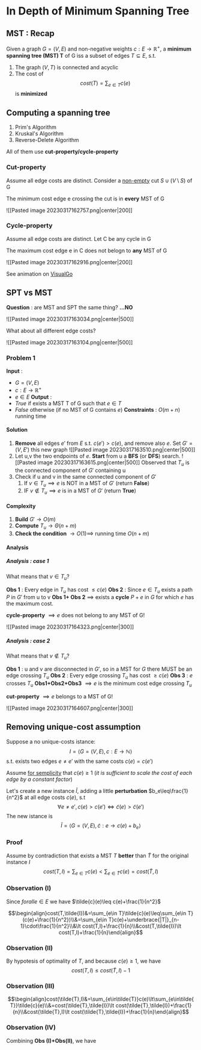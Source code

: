 # In Depth of Minimum Spanning Tree

## MST : Recap

Given a graph $G=(V,E)$ and non-negative weights $c:E\to\mathbb R^+$, a **minimum spanning tree (MST) T** of G iss a subset of edges $T\subseteq E$, s.t.
1. The graph $(V,T)$ is connected and acyclic
2. The cost of $$cost(T)=\sum_{e\in T}c(e)$$ is **minimized**

## Computing a spanning tree

1. Prim's Algorithm
2. Kruskal's Algorithm
3. Reverse-Delete Algorithm

All of them use **cut-property/cycle-property**

### Cut-property

Assume all edge costs are distinct. Consider a <u>non-empty</u> cut $S\cup(V\setminus S)$ of G

The minimum cost edge e crossing the cut is in **every** MST of G

![[Pasted image 20230317162757.png|center|200]]

### Cycle-property

Assume all edge costs are distinct. Let C be any cycle in G

The maximum cost edge e in C does not belogn to **any** MST of G

![[Pasted image 20230317162916.png|center|200]]

See animation on [VisualGo](https://visualgo.net/en6)

## SPT vs MST

**Question** : are MST and SPT the same thing? **...NO**

![[Pasted image 20230317163034.png|center|500]]

What about all different edge costs?

![[Pasted image 20230317163104.png|center|500]]

### Problem 1

**Input** :
- $G=(V,E)$
- $c:E\to\mathbb R^+$
- $e\in E$
**Output** : 
- _True_ if exists a MST T of G such that $e\in T$
- _False_ otherwise (if no MST of G contains $e$)
**Constraints** : $O(m+n)$ running time

#### Solution

1. **Remove** all edges $e'$ from $E$ s.t. $c(e')\gt c(e)$, and remove also $e$. Set $G'=(V,E')$ this new graph ![[Pasted image 20230317163510.png|center|500]]
2. Let u,v the two endpoints of $e$. **Start** from u a **BFS** (or **DFS**) search. ![[Pasted image 20230317163615.png|center|500]] Observed that $T_u$ is the connected component of $G'$ containing u
3. Check if u and v in the same connected component of $G'$
	1. If $v\in T_u\implies e$ is NOT in a MST of $G'$ (return **False**)
	2. IF $v\not\in T_u\implies e$ is in a MST of $G'$ (return **True**)

#### Complexity

1. **Build** $G'\to O(m)$
2. **Compute** $T_u\to\Theta(n+m)$
3. **Check the condition** $\to O(1)\implies$ running time $O(n+m)$

#### Analysis

##### Analysis : case 1

What means that $v\in T_u?$

**Obs 1** : Every edge in $T_u$ has cost $\leq c(e)$
**Obs 2** : Since $e\in T_u$ exists a path $P$ in $G'$ from u to v
**Obs 1+ Obs 2** $\implies$ exists a **cycle** $P+e$ in $G$ for which $e$ has the maximum cost.

**cycle-property** $\implies e$ does not belong to any MST of G!

![[Pasted image 20230317164323.png|center|300]]


##### Analysis : case 2

What means that $v\not\in T_u?$

**Obs 1** : u and v are disconnected in $G'$, so in a MST for $G$ there MUST be an edge crossing $T_u$
**Obs 2** : Every edge crossing $T_u$ has cost $\geq c(e)$
**Obs 3** : $e$ crosses $T_u$
**Obs1+Obs2+Obs3** $\implies e$ is the minimum cost edge crossing $T_u$

**cut-property** $\implies e$ belongs to a MST of G!

![[Pasted image 20230317164607.png|center|300]]

## Removing unique-cost assumption

Suppose a no unique-costs istance:
$$I=\langle G=(V,E),c:E\to\mathbb N\rangle$$
s.t. exists two edges $e\neq e'$ with the same costs $c(e)=c(e')$

Assume <u>for semplicity</u> that $c(e)\geq1$ (_it is sufficient to scale the cost of each edge by a constant factor_)

Let's create a new instance $\tilde{I}$, adding a little **perturbation** $b_e\leq\frac{1}{n^2}$ at all edge costs $c(e)$, s.t
$$\forall e\neq e',c(e)\gt c(e')\iff\tilde{c}(e)\gt\tilde{c}(e')$$
The new istance is $$\tilde{I}=\langle G=(V,E),\tilde{c}:e\to c(e)+b_e\rangle$$
### Proof

Assume by contradiction that exists a MST $T$ **better** than $\tilde{T}$ for the original instance $I$
$$cost(T,I)=\sum_{e\in T}c(e)\lt\sum_{e\in\tilde{T}}c(e)=cost(\tilde{T},I)$$
### Observation (I)

Since $forall e\in E$ we have $\tilde{c}(e)\leq c(e)+\frac{1}{n^2}$

$$\begin{align}cost(T,\tilde{I})&=\sum_{e\in T}\tilde{c}(e)\leq\sum_{e\in T}(c(e)+\frac{1}{n^2})\\&=\sum_{e\in T}c(e)+\underbrace{|T|}_{n-1}\cdot\frac{1}{n^2}\\&\lt cost(T,I)+\frac{1}{n}\\&cost(T,\tilde{I})\lt cost(T,I)+\frac{1}{n}\end{align}$$
### Observation (II)

By hypotesis of optimality of $T$, and because $c(e)\geq1$, we have 
$$cost(T,I)\leq cost(\tilde{T},I)-1$$
### Observation (III)

$$\begin{align}cost(\tilde{T},I)&=\sum_{e\in\tilde{T}}c(e)\lt\sum_{e\in\tilde{T}}\tilde{c}(e)\\&=cost(\tilde{T},\tilde{I})\lt cost(\tilde{T},\tilde{I})+\frac{1}{n}\\&cost(\tilde{T},I)\lt cost(\tilde{T},\tilde{I})+\frac{1}{n}\end{align}$$
### Observation (IV)

Combining **Obs (I)+Obs(II)**, we have
$$$$